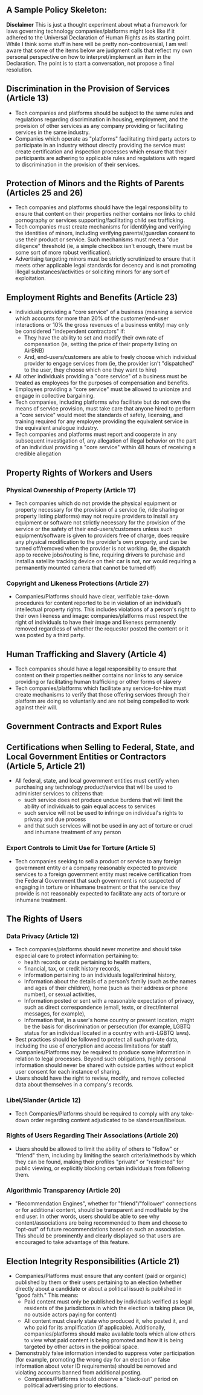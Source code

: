 ## A Sample Policy Skeleton:

**Disclaimer** This is just a thought experiment about what a framework for laws governing technology companies/platforms might look like if it adhered to the Universal Declaration of Human Rights as its starting point. While I think some stuff in here will be pretty non-controversial, I am well aware that some of the items below are judgment calls that reflect my own personal perspective on how to interpret/implement an item in the Declaration. The point is to start a conversation, not propose a final resolution.

## Discrimination in the Provision of Services (Article 13)
- Tech companies and platforms should be subject to the same rules and regulations regarding discrimination in housing, employment, and the provision of other services as any company providing or facilitating services in the same industry. 
- Companies which operate as "platforms" facilitating third party actors to participate in an industry without directly providing the service must create certification and inspection processes which ensure that their participants are adhering to applicable rules and regulations with regard to discrimination in the provision of their services.

## Protection of Minors and the Rights of Parents (Articles 25 and 26)
- Tech companies and platforms should have the legal responsibility to ensure that content on their properties neither contains nor links to child pornography or services supporting/facilitating child sex trafficking.
- Tech companies must create mechanisms for identifying and verifying the identities of minors, including verifying parental/guardian consent to use their product or service. Such mechanisms must meet a "due diligence" threshold (ie, a simple checkbox isn't enough, there must be some sort of more robust verification).
- Advertising targeting minors must be strictly scrutinized to ensure that it meets other applicable legal standards for decency and is not promoting illegal substances/activities or soliciting minors for any sort of exploitation.

## Employment Rights and Benefits (Article 23)
- Individuals providing a "core service" of a business (meaning a service which accounts for more than 20% of the customer/end-user interactions or 10% the gross revenues of a business entity) may only be considered "independent contractors" if:
    - They have the ability to set and modify their own rate of compensation (ie, setting the price of their property listing on AirBNB)
    - And, end-users/customers are able to freely choose which individual provider to engage services from (ie, the provider isn't "dispatched" to the user, they choose which one they want to hire)
- All other individuals providing a "core service" of a business must be treated as employees for the purposes of compensation and benefits.
- Employees providing a "core service" must be allowed to unionize and engage in collective bargaining.
- Tech companies, including platforms who facilitate but do not own the means of service provision, must take care that anyone hired to perform a "core service" would meet the standards of safety, licensing, and training required for any employee providing the equivalent service in the equivalent analogue industry.
- Tech companies and platforms must report and cooperate in any subsequent investigation of, any allegation of illegal behavior on the part of an individual providing a "core service" within 48 hours of receiving a credible allegation

## Property Rights of Workers and Users
### Physical Ownership of Property (Article 17)
- Tech companies which do not provide the physical equipment or property necessary for the provision of a service (ie, ride sharing or property listing platforms) may not require providers to install any equipment or software not strictly necessary for the provision of the service or the safety of their end-users/customers unless such equipment/software is given to providers free of charge, does require any physical modification to the provider's own property, and can be turned off/removed when the provider is not working. (ie, the dispatch app to receive jobs/routing is fine, requiring drivers to purchase and install a satellite tracking device on their car is not, nor would requiring a permanently mounted camera that cannot be turned off)

### Copyright and Likeness Protections (Article 27)
- Companies/Platforms should have clear, verifiable take-down procedures for content reported to be in violation of an individual’s intellectual property rights. This includes violations of a person's right to their own likeness and image: companies/platforms must respect the right of individuals to have their image and likeness permanently removed regardless of whether the requestor posted the content or it was posted by a third party.

## Human Trafficking and Slavery (Article 4)
- Tech companies should have a legal responsibility to ensure that content on their properties neither contains nor links to any service providing or facilitating human trafficking or other forms of slavery
- Tech companies/platforms which facilitate any service-for-hire must create mechanisms to verify that those offering services through their platform are doing so voluntarily and are not being compelled to work against their will.

## Government Contracts and Export Rules
## Certifications when Selling to Federal, State, and Local Government Entities or Contractors (Article 5, Article 21)
- All federal, state, and local government entities must certify when purchasing any technology product/service that will be used to administer services to citizens that:
    - such service does not produce undue burdens that will limit the ability of individuals to gain equal access to services
    - such service will not be used to infringe on individual's rights to privacy and due process
    - and that such services will not be used in any act of torture or cruel and inhumane treatment of any person

### Export Controls to Limit Use for Torture (Article 5)
- Tech companies seeking to sell a product or service to any foreign government entity or a company reasonably expected to provide services to a foreign government entity must receive certification from the Federal Government that such government is not suspected of engaging in torture or inhumane treatment or that the service they provide is not reasonably expected to facilitate any acts of torture or inhumane treatment.

## The Rights of Users

### Data Privacy (Article 12)
- Tech companies/platforms should never monetize and should take especial care to protect information pertaining to:
    - health records or data pertaining to health matters,
    - financial, tax, or credit history records,
    - information pertaining to an individuals legal/criminal history,
    - Information about the details of a person’s family (such as the names and ages of their children), home (such as their address or phone number), or sexual activities,
    - Information posted or sent with a reasonable expectation of privacy, such as direct correspondence (email, texts, or direct/internal messages, for example),
    - Information that, in a user's home country or present location, might be the basis for discrimination or persecution (for example, LGBTQ status for an individual located in a country with anti-LGBTQ laws).
- Best practices should be followed to protect all such private data, including the use of encryption and access limitations for staff
- Companies/Platforms may be required to produce some information in relation to legal processes. Beyond such obligations, highly personal information should never be shared with outside parties without explicit user consent for each instance of sharing.
- Users should have the right to review, modify, and remove collected data about themselves in a company's records.

### Libel/Slander (Article 12)
- Tech Companies/Platforms should be required to comply with any take-down order regarding content adjudicated to be slanderous/libelous.

### Rights of Users Regarding Their Associations (Article 20)
- Users should be allowed to limit the ability of others to "follow" or "friend" them, including by limiting the search criteria/methods by which they can be found, making their profiles "private" or "restricted" for public viewing, or explicitly blocking certain individuals from following them.

### Algorithmic Transparency (Article 20)
- "Recommendation Engines", whether for "friend"/"follower" connections or for additional content, should be transparent and modifiable by the end user. In other words, users should be able to see why content/associations are being recommended to them and choose to "opt-out" of future recommendations based on such an association. This should be prominently and clearly displayed so that users are encouraged to take advantage of this feature.

## Election Integrity Responsibilities (Article 21)
- Companies/Platforms must ensure that any content (paid or organic) published by them or their users pertaining to an election (whether directly about a candidate or about a political issue) is published in "good faith." This means:
    - Paid content must only be published by individuals verified as legal residents of the jurisdictions in which the election is taking place (ie, no outside actors paying for content)
    - All content must clearly state who produced it, who posted it, and who paid for its amplification (if applicable). Additionally, companies/platforms should make available tools which allow others to view what paid content is being promoted and how it is being targeted by other actors in the political space.
- Demonstrably false information intended to suppress voter participation (for example, promoting the wrong day for an election or false information about voter ID requirements) should be removed and violating accounts banned from additional posting.
    - Companies/Platforms should observe a "black-out" period on political advertising prior to elections.
